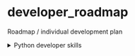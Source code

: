 # developer_roadmap
Roadmap / individual development plan


<details>
  <summary>Python developer skills</summary>
  
- Basic
    - [ ] Basic sintax;
    - [ ] Variables and datatypes;
    - [ ] Conditionals;
    - [ ] Type casting;
    - [ ] Exceptions;
    - [ ] Functions, builtin functions;
    - [ ] Lists, Tuples, Sets, Dictionaries.
- Datastructures and algorithms
    - [ ] Arrays and linked lists;
    - [ ] Heaps, stacks, queues;
    - [ ] Hash tables;
    - [ ] Binary search trees;
    - [ ] Recursion;
    - [ ] Sorting algorithms.
 - Advanced topics
    - [ ] Regular expressions;
    - [ ] Decorators;
    - [ ] Lambdas;
    - [ ] OOP;
    - [ ] Modules (builtin, custom);
    - [ ] Iterators.
- Version control systems
    - [ ] GIT;
    - [ ] Mercurial;
- Repo hosting services
    - [ ] GitHub;
    - [ ] GitLab;
    - [ ] BitBucket.

</details>
